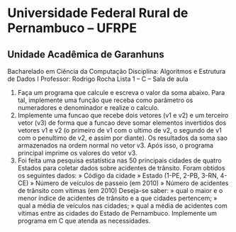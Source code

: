 # Universidade Federal Rural de Pernambuco – UFRPE
## Unidade Acadêmica de Garanhuns
Bacharelado em Ciência da Computação
Disciplina: Algoritmos e Estrutura de Dados I
Professor: Rodrigo Rocha
Lista 1 – C – Sala de aula
1. Faça um programa que calcule e escreva o valor da soma abaixo. Para tal, implemente uma
função que receba como parâmetro os numeradores e denominador e realize o calculo.
2. Implemente uma funcao que recebe dois vetores (v1 e v2) e um terceiro vetor (v3) de forma que a
funcao deve somar elementos invertidos dos vetores v1 e v2 (o primeiro de v1 com o ultimo de v2,
o segundo de v1 com o penultimo de v2, e assim por diante). Os resultados da soma sao
armazenados na ordem normal no vetor v3. Após isso, o programa principal imprime os valores do
vetor v3.
3. Foi feita uma pesquisa estatística nas 50 principais cidades de quatro Estados para coletar dados
sobre acidentes de trânsito. Foram obtidos os seguintes dados:
» Código da cidade
» Estado (1-PE, 2-PB, 3-RN, 4-CE)
» Número de veículos de passeio (em 2010)
» Número de acidentes de trânsito com vítimas (em 2010)
Deseja-se saber:
» qual o maior e o menor índice de acidentes de trânsito e a que cidades pertencem;
» qual a média de veículos nas cidades;
» qual a média de acidentes com vítimas entre as cidades do Estado de Pernambuco.
Implemente um programa em C que atenda as necessidades.
